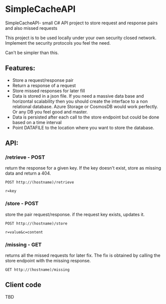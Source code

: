 # SimpleCacheAPI
SimpleCacheAPI- small C# API project to store request and response pairs and also missed requests

This project is to be used locally under your own security closed network.
Implement the security protocols you feel the need.

Can't be simpler than this.

## Features:
- Store a request/response pair
- Return a response of a request
- Store missed responses for later fill
- Data is stored in a json file. If you need a massive data base and horizontal scalability then you should create the interface to a non relational database. Azure Storage or CosmosDB would work perfectly. Or any DB you feel good and master.
- Data is persisted after each call to the store endpoint but could be done based on a time interval
- Point DATAFILE to the location where you want to store the database.

## API:

### /retrieve - POST

return the response for a given key. If the key doesn't exist, store as missing data and return a 404.

``` 
POST http://(hostname)/retrieve

r=key
```

### /store - POST

store the pair request/response. if the request key exists, updates it.

``` 
POST http://(hostname)/store

r=value&c=content
```

### /missing - GET

returns all the missed requests for later fix. The fix is obtained by calling the store endpoint with the missing response.

``` 
GET http://(hostname)/missing
```

## Client code

TBD
